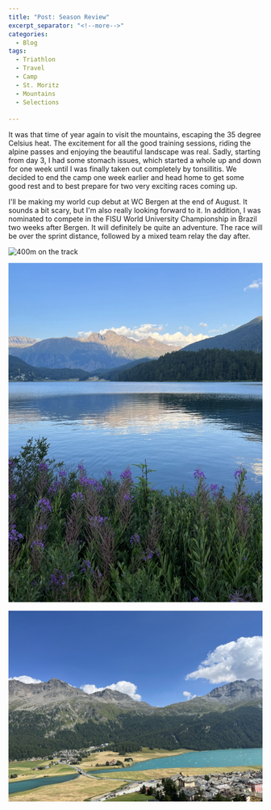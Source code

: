 ```yaml
---
title: "Post: Season Review"
excerpt_separator: "<!--more-->"
categories:
  - Blog
tags:
  - Triathlon
  - Travel
  - Camp
  - St. Moritz
  - Mountains
  - Selections

---
```

It was that time of year again to visit the mountains, escaping the 35 degree Celsius heat. The excitement for all the good training sessions, riding the alpine passes and enjoying the beautiful landscape was real. Sadly, starting from day 3, I had some stomach issues, which started a whole up and down for one week until I was finally taken out completely by tonsillitis. We decided to end the camp one week earlier and head home to get some good rest and to best prepare for two very exciting races coming up. 

I'll be making my world cup debut at WC Bergen at the end of August. It sounds a bit scary, but I'm also really looking forward to it. In addition, I was nominated to compete in the FISU World University Championship in Brazil two weeks after Bergen. It will definitely be quite an adventure. The race will be over the sprint distance, followed by a mixed team relay the day after.

![400m on the track](/assets/images/blog/2022-07-31-StMoritz/Laufen.JPG)
 
![My image Name](/assets/images/blog/2022-07-31-StMoritz/See.jpeg)
 
![My image Name](/assets/images/blog/2022-07-31-StMoritz/Silvaplana.jpeg)

